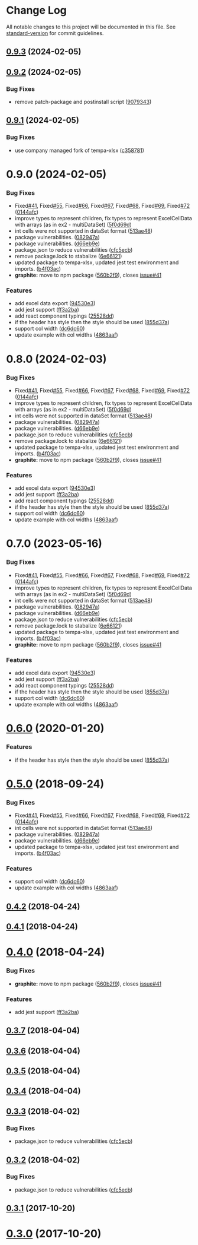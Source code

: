 # Change Log

All notable changes to this project will be documented in this file. See [standard-version](https://github.com/conventional-changelog/standard-version) for commit guidelines.

<a name="0.9.3"></a>
## [0.9.3](https://github.com/securedeveloper/react-data-export/compare/v0.9.2...v0.9.3) (2024-02-05)



<a name="0.9.2"></a>
## [0.9.2](https://github.com/securedeveloper/react-data-export/compare/v0.9.1...v0.9.2) (2024-02-05)


### Bug Fixes

* remove patch-package and postinstall script ([9079343](https://github.com/securedeveloper/react-data-export/commit/9079343))



<a name="0.9.1"></a>
## [0.9.1](https://github.com/securedeveloper/react-data-export/compare/v0.9.0...v0.9.1) (2024-02-05)


### Bug Fixes

* use company managed fork of tempa-xlsx ([c358781](https://github.com/securedeveloper/react-data-export/commit/c358781))



<a name="0.9.0"></a>
# 0.9.0 (2024-02-05)


### Bug Fixes

* Fixed[#41](https://github.com/securedeveloper/react-data-export/issues/41), Fixed[#55](https://github.com/securedeveloper/react-data-export/issues/55), Fixed[#66](https://github.com/securedeveloper/react-data-export/issues/66), Fixed[#67](https://github.com/securedeveloper/react-data-export/issues/67), Fixed[#68](https://github.com/securedeveloper/react-data-export/issues/68), Fixed[#69](https://github.com/securedeveloper/react-data-export/issues/69), Fixed[#72](https://github.com/securedeveloper/react-data-export/issues/72) ([0144afc](https://github.com/securedeveloper/react-data-export/commit/0144afc))
* improve types to represent children, fix types to represent ExcelCellData with arrays (as in ex2 - multiDataSet) ([5f0d69d](https://github.com/securedeveloper/react-data-export/commit/5f0d69d))
* int cells were not supported in dataSet format ([513ae48](https://github.com/securedeveloper/react-data-export/commit/513ae48))
* package vulnerabilities. ([082947a](https://github.com/securedeveloper/react-data-export/commit/082947a))
* package vulnerabilities. ([d66eb9e](https://github.com/securedeveloper/react-data-export/commit/d66eb9e))
* package.json to reduce vulnerabilities ([cfc5ecb](https://github.com/securedeveloper/react-data-export/commit/cfc5ecb))
* remove package.lock to stabalize ([6e66121](https://github.com/securedeveloper/react-data-export/commit/6e66121))
* updated package to tempa-xlsx, updated jest test environment and imports. ([b4f03ac](https://github.com/securedeveloper/react-data-export/commit/b4f03ac))
* **graphite:** move to npm package ([560b2f9](https://github.com/securedeveloper/react-data-export/commit/560b2f9)), closes [issue#41](https://github.com/issue/issues/41)


### Features

* add excel data export ([94530e3](https://github.com/securedeveloper/react-data-export/commit/94530e3))
* add jest support ([ff3a2ba](https://github.com/securedeveloper/react-data-export/commit/ff3a2ba))
* add react component typings ([25528dd](https://github.com/securedeveloper/react-data-export/commit/25528dd))
* if the header has style then the style should be used ([855d37a](https://github.com/securedeveloper/react-data-export/commit/855d37a))
* support col width ([dc6dc60](https://github.com/securedeveloper/react-data-export/commit/dc6dc60))
* update example with col widths ([4863aaf](https://github.com/securedeveloper/react-data-export/commit/4863aaf))



<a name="0.8.0"></a>
# 0.8.0 (2024-02-03)


### Bug Fixes

* Fixed[#41](https://github.com/securedeveloper/react-data-export/issues/41), Fixed[#55](https://github.com/securedeveloper/react-data-export/issues/55), Fixed[#66](https://github.com/securedeveloper/react-data-export/issues/66), Fixed[#67](https://github.com/securedeveloper/react-data-export/issues/67), Fixed[#68](https://github.com/securedeveloper/react-data-export/issues/68), Fixed[#69](https://github.com/securedeveloper/react-data-export/issues/69), Fixed[#72](https://github.com/securedeveloper/react-data-export/issues/72) ([0144afc](https://github.com/securedeveloper/react-data-export/commit/0144afc))
* improve types to represent children, fix types to represent ExcelCellData with arrays (as in ex2 - multiDataSet) ([5f0d69d](https://github.com/securedeveloper/react-data-export/commit/5f0d69d))
* int cells were not supported in dataSet format ([513ae48](https://github.com/securedeveloper/react-data-export/commit/513ae48))
* package vulnerabilities. ([082947a](https://github.com/securedeveloper/react-data-export/commit/082947a))
* package vulnerabilities. ([d66eb9e](https://github.com/securedeveloper/react-data-export/commit/d66eb9e))
* package.json to reduce vulnerabilities ([cfc5ecb](https://github.com/securedeveloper/react-data-export/commit/cfc5ecb))
* remove package.lock to stabalize ([6e66121](https://github.com/securedeveloper/react-data-export/commit/6e66121))
* updated package to tempa-xlsx, updated jest test environment and imports. ([b4f03ac](https://github.com/securedeveloper/react-data-export/commit/b4f03ac))
* **graphite:** move to npm package ([560b2f9](https://github.com/securedeveloper/react-data-export/commit/560b2f9)), closes [issue#41](https://github.com/issue/issues/41)


### Features

* add excel data export ([94530e3](https://github.com/securedeveloper/react-data-export/commit/94530e3))
* add jest support ([ff3a2ba](https://github.com/securedeveloper/react-data-export/commit/ff3a2ba))
* add react component typings ([25528dd](https://github.com/securedeveloper/react-data-export/commit/25528dd))
* if the header has style then the style should be used ([855d37a](https://github.com/securedeveloper/react-data-export/commit/855d37a))
* support col width ([dc6dc60](https://github.com/securedeveloper/react-data-export/commit/dc6dc60))
* update example with col widths ([4863aaf](https://github.com/securedeveloper/react-data-export/commit/4863aaf))



<a name="0.7.0"></a>
# 0.7.0 (2023-05-16)


### Bug Fixes

* Fixed[#41](https://github.com/securedeveloper/react-data-export/issues/41), Fixed[#55](https://github.com/securedeveloper/react-data-export/issues/55), Fixed[#66](https://github.com/securedeveloper/react-data-export/issues/66), Fixed[#67](https://github.com/securedeveloper/react-data-export/issues/67), Fixed[#68](https://github.com/securedeveloper/react-data-export/issues/68), Fixed[#69](https://github.com/securedeveloper/react-data-export/issues/69), Fixed[#72](https://github.com/securedeveloper/react-data-export/issues/72) ([0144afc](https://github.com/securedeveloper/react-data-export/commit/0144afc))
* improve types to represent children, fix types to represent ExcelCellData with arrays (as in ex2 - multiDataSet) ([5f0d69d](https://github.com/securedeveloper/react-data-export/commit/5f0d69d))
* int cells were not supported in dataSet format ([513ae48](https://github.com/securedeveloper/react-data-export/commit/513ae48))
* package vulnerabilities. ([082947a](https://github.com/securedeveloper/react-data-export/commit/082947a))
* package vulnerabilities. ([d66eb9e](https://github.com/securedeveloper/react-data-export/commit/d66eb9e))
* package.json to reduce vulnerabilities ([cfc5ecb](https://github.com/securedeveloper/react-data-export/commit/cfc5ecb))
* remove package.lock to stabalize ([6e66121](https://github.com/securedeveloper/react-data-export/commit/6e66121))
* updated package to tempa-xlsx, updated jest test environment and imports. ([b4f03ac](https://github.com/securedeveloper/react-data-export/commit/b4f03ac))
* **graphite:** move to npm package ([560b2f9](https://github.com/securedeveloper/react-data-export/commit/560b2f9)), closes [issue#41](https://github.com/issue/issues/41)


### Features

* add excel data export ([94530e3](https://github.com/securedeveloper/react-data-export/commit/94530e3))
* add jest support ([ff3a2ba](https://github.com/securedeveloper/react-data-export/commit/ff3a2ba))
* add react component typings ([25528dd](https://github.com/securedeveloper/react-data-export/commit/25528dd))
* if the header has style then the style should be used ([855d37a](https://github.com/securedeveloper/react-data-export/commit/855d37a))
* support col width ([dc6dc60](https://github.com/securedeveloper/react-data-export/commit/dc6dc60))
* update example with col widths ([4863aaf](https://github.com/securedeveloper/react-data-export/commit/4863aaf))



<a name="0.6.0"></a>
# [0.6.0](https://github.com/securedeveloper/react-data-export/compare/v0.5.0...v0.6.0) (2020-01-20)


### Features

* if the header has style then the style should be used ([855d37a](https://github.com/securedeveloper/react-data-export/commit/855d37a))



<a name="0.5.0"></a>
# [0.5.0](https://github.com/securedeveloper/react-data-export/compare/v0.4.2...v0.5.0) (2018-09-24)


### Bug Fixes

* Fixed[#41](https://github.com/securedeveloper/react-data-export/issues/41), Fixed[#55](https://github.com/securedeveloper/react-data-export/issues/55), Fixed[#66](https://github.com/securedeveloper/react-data-export/issues/66), Fixed[#67](https://github.com/securedeveloper/react-data-export/issues/67), Fixed[#68](https://github.com/securedeveloper/react-data-export/issues/68), Fixed[#69](https://github.com/securedeveloper/react-data-export/issues/69), Fixed[#72](https://github.com/securedeveloper/react-data-export/issues/72) ([0144afc](https://github.com/securedeveloper/react-data-export/commit/0144afc))
* int cells were not supported in dataSet format ([513ae48](https://github.com/securedeveloper/react-data-export/commit/513ae48))
* package vulnerabilities. ([082947a](https://github.com/securedeveloper/react-data-export/commit/082947a))
* package vulnerabilities. ([d66eb9e](https://github.com/securedeveloper/react-data-export/commit/d66eb9e))
* updated package to tempa-xlsx, updated jest test environment and imports. ([b4f03ac](https://github.com/securedeveloper/react-data-export/commit/b4f03ac))


### Features

* support col width ([dc6dc60](https://github.com/securedeveloper/react-data-export/commit/dc6dc60))
* update example with col widths ([4863aaf](https://github.com/securedeveloper/react-data-export/commit/4863aaf))



<a name="0.4.2"></a>
## [0.4.2](https://github.com/securedeveloper/react-data-export/compare/v0.4.1...v0.4.2) (2018-04-24)



<a name="0.4.1"></a>
## [0.4.1](https://github.com/securedeveloper/react-data-export/compare/v0.4.0...v0.4.1) (2018-04-24)



<a name="0.4.0"></a>
# [0.4.0](https://github.com/securedeveloper/react-data-export/compare/v0.3.7...v0.4.0) (2018-04-24)


### Bug Fixes

* **graphite:** move to npm package ([560b2f9](https://github.com/securedeveloper/react-data-export/commit/560b2f9)), closes [issue#41](https://github.com/issue/issues/41)


### Features

* add jest support ([ff3a2ba](https://github.com/securedeveloper/react-data-export/commit/ff3a2ba))



<a name="0.3.7"></a>
## [0.3.7](https://github.com/securedeveloper/react-data-export/compare/v0.3.6...v0.3.7) (2018-04-04)



<a name="0.3.6"></a>
## [0.3.6](https://github.com/securedeveloper/react-data-export/compare/v0.3.4...v0.3.6) (2018-04-04)



<a name="0.3.5"></a>
## [0.3.5](https://github.com/securedeveloper/react-data-export/compare/v0.3.4...v0.3.5) (2018-04-04)



<a name="0.3.4"></a>
## [0.3.4](https://github.com/securedeveloper/react-data-export/compare/v0.3.3...v0.3.4) (2018-04-04)



<a name="0.3.3"></a>
## [0.3.3](https://github.com/securedeveloper/react-data-export/compare/v0.3.0...v0.3.3) (2018-04-02)


### Bug Fixes

* package.json to reduce vulnerabilities ([cfc5ecb](https://github.com/securedeveloper/react-data-export/commit/cfc5ecb))



<a name="0.3.2"></a>
## [0.3.2](https://github.com/securedeveloper/react-data-export/compare/v0.3.0...v0.3.2) (2018-04-02)


### Bug Fixes

* package.json to reduce vulnerabilities ([cfc5ecb](https://github.com/securedeveloper/react-data-export/commit/cfc5ecb))



<a name="0.3.1"></a>
## [0.3.1](https://github.com/securedeveloper/react-data-export/compare/v0.3.0...v0.3.1) (2017-10-20)



<a name="0.3.0"></a>
# [0.3.0](https://github.com/securedeveloper/react-data-export/compare/v0.1.0...v0.3.0) (2017-10-20)
